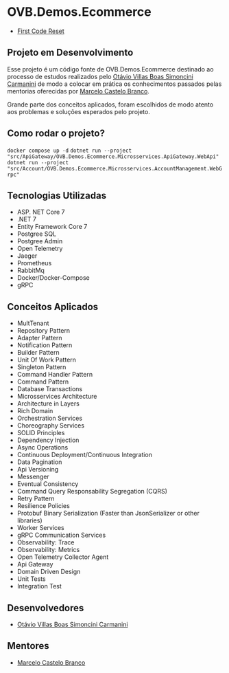 # OVB.Demos.Ecommerce

- [First Code Reset](https://github.com/OtavioVB/OVB.Demos.Ecommerce/tree/b0d7e882f6046332dd8527cbd8597262a240132f)

## Projeto em Desenvolvimento 

Esse projeto é um código fonte de OVB.Demos.Ecommerce destinado ao processo de estudos realizados pelo [Otávio Villas Boas Simoncini Carmanini](https://www.linkedin.com/in/otaviovillasboas/) de modo a colocar em prática os conhecimentos passados pelas mentorias oferecidas por [Marcelo Castelo Branco](https://www.linkedin.com/in/marcelocastelobranco/).

Grande parte dos conceitos aplicados, foram escolhidos de modo atento aos problemas e soluções esperados pelo projeto.

## Como rodar o projeto?

```docker compose up -d```
```dotnet run --project "src/ApiGateway/OVB.Demos.Ecommerce.Microsservices.ApiGateway.WebApi"```
```dotnet run --project "src/Account/OVB.Demos.Ecommerce.Microsservices.AccountManagement.WebGrpc"```

## Tecnologias Utilizadas
- ASP. NET Core 7
- .NET 7
- Entity Framework Core 7
- Postgree SQL
- Postgree Admin
- Open Telemetry
- Jaeger
- Prometheus
- RabbitMq
- Docker/Docker-Compose
- gRPC

## Conceitos Aplicados
- MultTenant
- Repository Pattern
- Adapter Pattern
- Notification Pattern
- Builder Pattern
- Unit Of Work Pattern
- Singleton Pattern
- Command Handler Pattern
- Command Pattern
- Database Transactions
- Microsservices Architecture
- Architecture in Layers
- Rich Domain
- Orchestration Services
- Choreography Services
- SOLID Principles
- Dependency Injection
- Async Operations
- Continuous Deployment/Continuous Integration
- Data Pagination
- Api Versioning
- Messenger
- Eventual Consistency
- Command Query Responsability Segregation (CQRS)
- Retry Pattern
- Resilience Policies
- Protobuf Binary Serialization (Faster than JsonSerializer or other libraries)
- Worker Services
- gRPC Communication Services
- Observability: Trace
- Observability: Metrics
- Open Telemetry Collector Agent
- Api Gateway
- Domain Driven Design
- Unit Tests
- Integration Test

## Desenvolvedores
- [Otávio Villas Boas Simoncini Carmanini](https://www.linkedin.com/in/otaviovillasboas/)

## Mentores
- [Marcelo Castelo Branco](https://www.linkedin.com/in/marcelocastelobranco/)
